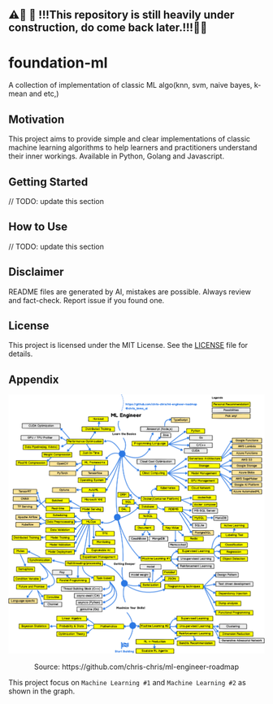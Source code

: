 ## ⚠️🚧 🚧 !!!This repository is still heavily under construction, do come back later.!!!🚧🚧 

# foundation-ml
A collection of implementation of classic ML algo(knn, svm, naive bayes, k-mean and etc,)

## Motivation
This project aims to provide simple and clear implementations of classic machine learning algorithms to help learners and practitioners understand their inner workings. Available in Python, Golang and Javascript.

## Getting Started
// TODO: update this section

## How to Use
// TODO: update this section

## Disclaimer
README files are generated by AI, mistakes are possible. Always review and fact-check. Report issue if you found one.

## License
This project is licensed under the MIT License. See the [LICENSE](LICENSE) file for details.


## Appendix
<div align="center">
    <img src="ml-engineer.png">
    <p>Source: https://github.com/chris-chris/ml-engineer-roadmap</p>
</div>

This project focus on `Machine Learning #1` and `Machine Learning #2` as shown in the graph.